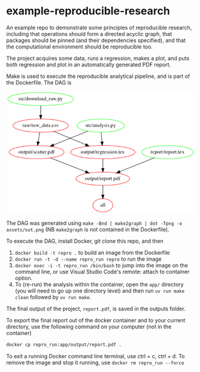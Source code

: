 # example-reproducible-research

An example repo to demonstrate some principles of reproducible research, including that operations should form a directed acyclic graph, that packages should be pinned (and their dependencies specified), and that the computational environment should be reproducible too.

The project acquires some data, runs a regression, makes a plot, and puts both regression and plot in an automatically generated PDF report.

Make is used to execute the reproducible analytical pipeline, and is part of the Dockerfile. The DAG is

![DAG for this example repo](https://github.com/aeturrell/example-reproducible-research/raw/main/assets/out.png)

The DAG was generated using `make -Bnd | make2graph | dot -Tpng -o assets/out.png` (NB `make2graph` is not contained in the Dockerfile).

To execute the DAG, install Docker, git clone this repo, and then

1. `docker build -t repro .` to build an image from the Dockerfile
2. `docker run -t -d --name repro_run repro` to run the image
3. `docker exec -i -t repro_run /bin/bash` to jump into the image on the command line, or use Visual Studio Code's remote: attach to container option.
4. To (re-run) the analysis within the container, open the `app/` directory (you will need to go up one directory level) and then run `uv run make clean` followed by `uv run make`.

The final output of the project, `report.pdf`, is saved in the outputs folder.

To export the final report out of the docker container and to your current directory, use the following command on your computer (not in the container)

```bash
docker cp repro_run:app/output/report.pdf .
```

To exit a running Docker command line terminal, use ctrl + c, ctrl + d. To remove the image and stop it running, use `docker rm repro_run --force`
